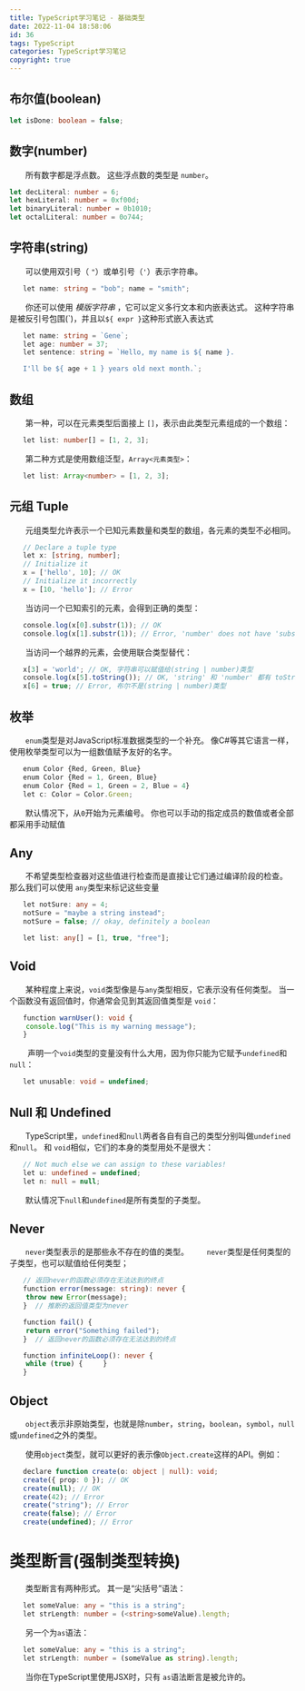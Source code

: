 ```yaml
---
title: TypeScript学习笔记 - 基础类型
date: 2022-11-04 18:58:06
id: 36
tags: TypeScript
categories: TypeScript学习笔记
copyright: true
---
```


## 布尔值(boolean)

```Typescript
let isDone: boolean = false;
```

## 数字(number)

‌‌‌　　所有数字都是浮点数。 这些浮点数的类型是 `number`。

```Typescript
let decLiteral: number = 6; 
let hexLiteral: number = 0xf00d; 
let binaryLiteral: number = 0b1010; 
let octalLiteral: number = 0o744;
```

## 字符串(string)

‌‌‌　　可以使用双引号（ `"`）或单引号（`'`）表示字符串。

```Typescript
‌‌‌　　let name: string = "bob"; name = "smith";
```
‌‌‌　　你还可以使用 _模版字符串_ ，它可以定义多行文本和内嵌表达式。 这种字符串是被反引号包围(\`)，并且以`${ expr }`这种形式嵌入表达式

```Typescript
‌‌‌　　let name: string = `Gene`; 
‌‌‌　　let age: number = 37; 
‌‌‌　　let sentence: string = `Hello, my name is ${ name }.

‌‌‌　　I'll be ${ age + 1 } years old next month.`;
```

## 数组

‌‌‌　　第一种，可以在元素类型后面接上 `[]`，表示由此类型元素组成的一个数组：

```Typescript
‌‌‌　　let list: number[] = [1, 2, 3];
```

‌‌‌　　第二种方式是使用数组泛型，`Array<元素类型>`：

```Typescript
‌‌‌　　let list: Array<number> = [1, 2, 3];
```

## 元组 Tuple

‌‌‌　　元组类型允许表示一个已知元素数量和类型的数组，各元素的类型不必相同。

```Typescript
‌‌‌　　// Declare a tuple type 
‌‌‌　　let x: [string, number]; 
‌‌‌　　// Initialize it 
‌‌‌　　x = ['hello', 10]; // OK 
‌‌‌　　// Initialize it incorrectly 
‌‌‌　　x = [10, 'hello']; // Error
```

‌‌‌　　当访问一个已知索引的元素，会得到正确的类型：

```Typescript
‌‌‌　　console.log(x[0].substr(1)); // OK 
‌‌‌　　console.log(x[1].substr(1)); // Error, 'number' does not have 'substr'
```

‌‌‌　　当访问一个越界的元素，会使用联合类型替代：

```Typescript
‌‌‌　　x[3] = 'world'; // OK, 字符串可以赋值给(string | number)类型
‌‌‌　　console.log(x[5].toString()); // OK, 'string' 和 'number' 都有 toString  
‌‌‌　　x[6] = true; // Error, 布尔不是(string | number)类型
```

## 枚举

‌‌‌　　`enum`类型是对JavaScript标准数据类型的一个补充。 像C#等其它语言一样，使用枚举类型可以为一组数值赋予友好的名字。

```Typescript
‌‌‌　　enum Color {Red, Green, Blue}
‌‌‌　　enum Color {Red = 1, Green, Blue} 
‌‌‌　　enum Color {Red = 1, Green = 2, Blue = 4} 
‌‌‌　　let c: Color = Color.Green;
```

‌‌‌　　默认情况下，从`0`开始为元素编号。 你也可以手动的指定成员的数值或者全部都采用手动赋值

## Any

‌‌‌　　不希望类型检查器对这些值进行检查而是直接让它们通过编译阶段的检查。 那么我们可以使用 `any`类型来标记这些变量

```Typescript
‌‌‌　　let notSure: any = 4; 
‌‌‌　　notSure = "maybe a string instead";
‌‌‌　　notSure = false; // okay, definitely a boolean

‌‌‌　　let list: any[] = [1, true, "free"];
```

## Void

‌‌‌　　某种程度上来说，`void`类型像是与`any`类型相反，它表示没有任何类型。 当一个函数没有返回值时，你通常会见到其返回值类型是 `void`：

```Typescript
‌‌‌　　function warnUser(): void {
	console.log("This is my warning message"); 
‌‌‌　　}
```
‌‌‌
　　声明一个`void`类型的变量没有什么大用，因为你只能为它赋予`undefined`和`null`：

```Typescript
‌‌‌　　let unusable: void = undefined;
```

## Null 和 Undefined

‌‌‌　　TypeScript里，`undefined`和`null`两者各自有自己的类型分别叫做`undefined`和`null`。 和 `void`相似，它们的本身的类型用处不是很大：

```Typescript
‌‌‌　　// Not much else we can assign to these variables! 
‌‌‌　　let u: undefined = undefined;
‌‌‌　　let n: null = null;
```

‌‌‌　　默认情况下`null`和`undefined`是所有类型的子类型。

## Never

‌‌‌　　`never`类型表示的是那些永不存在的值的类型。
‌‌‌　　`never`类型是任何类型的子类型，也可以赋值给任何类型；

```Typescript
‌‌‌　　// 返回never的函数必须存在无法达到的终点 
‌‌‌　　function error(message: string): never {
	throw new Error(message);
‌‌‌　　}  // 推断的返回值类型为never

‌‌‌　　function fail() {
	return error("Something failed");
‌‌‌　　}  // 返回never的函数必须存在无法达到的终点

‌‌‌　　function infiniteLoop(): never {
	while (true) {     } 
‌‌‌　　}
```

## Object

‌‌‌　　`object`表示非原始类型，也就是除`number`，`string`，`boolean`，`symbol`，`null`或`undefined`之外的类型。

‌‌‌　　使用`object`类型，就可以更好的表示像`Object.create`这样的API。例如：

```Typescript
‌‌‌　　declare function create(o: object | null): void;
‌‌‌　　create({ prop: 0 }); // OK 
‌‌‌　　create(null); // OK  
‌‌‌　　create(42); // Error 
‌‌‌　　create("string"); // Error 
‌‌‌　　create(false); // Error 
‌‌‌　　create(undefined); // Error
```

# 类型断言(强制类型转换)

‌‌‌　　类型断言有两种形式。 其一是“尖括号”语法：

```Typescript
‌‌‌　　let someValue: any = "this is a string";  
‌‌‌　　let strLength: number = (<string>someValue).length;
```

‌‌‌　　另一个为`as`语法：

```Typescript
‌‌‌　　let someValue: any = "this is a string";  
‌‌‌　　let strLength: number = (someValue as string).length;
```

‌‌‌　　当你在TypeScript里使用JSX时，只有 `as`语法断言是被允许的。
